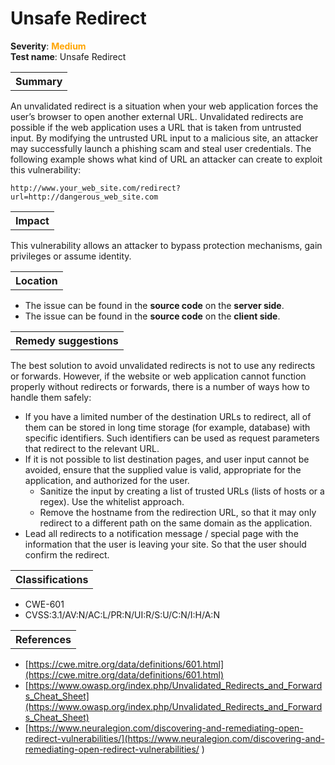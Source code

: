 # Unsafe Redirect

<b>Severity</b>: <b><font color="orange">Medium</font></b><br>
<b>Test name</b>: Unsafe Redirect

<table id="simple-table">
    <tr>
        <th><strong>Summary</strong></th>
    </tr>
</table>

An unvalidated redirect is a situation when your web application forces the user’s browser to open another external URL. Unvalidated redirects are possible if the web application uses a URL that is taken from untrusted input. By modifying the untrusted URL input to a malicious site, an attacker may successfully launch a phishing scam and steal user credentials.
The following example shows what kind of URL an attacker can create to exploit this vulnerability:
```
http://www.your_web_site.com/redirect?url=http://dangerous_web_site.com
```



<table id="simple-table">
    <tr>
        <th><strong>Impact</strong></th>
    </tr>
</table>

This vulnerability allows an attacker to bypass protection mechanisms,  gain privileges or assume identity. 


<table id="simple-table">
    <tr>
        <th><strong>Location</strong></th>
    </tr>
</table>

* The issue can be found in the **source code** on the **server side**.
* The issue can be found in the **source code** on the **client side**.


<table id="simple-table">
    <tr>
        <th><strong>Remedy suggestions</strong></th>
    </tr>
</table>

The best solution to avoid unvalidated redirects is not to use any redirects or forwards. However, if the website or web application cannot function properly without redirects or forwards, there is a number of ways how to handle them safely:
* If you have a limited number of the destination URLs to redirect, all of them can be stored in long time storage (for example, database) with specific identifiers. Such identifiers can be used as request parameters that redirect to the relevant URL. 
* If it is not possible to list destination pages, and user input cannot be avoided, ensure that the supplied value is valid, appropriate for the application, and authorized for the user.
    * Sanitize the input by creating a list of trusted URLs (lists of hosts or a regex). Use the whitelist approach. 
    * Remove the hostname from the redirection URL, so that it may only redirect to a different path on the same domain as the application.
* Lead all redirects to a notification message / special page with the information that the user is leaving your site. So that the user should confirm the redirect.

<table id="simple-table">
    <tr>
        <th><strong>Classifications</strong></th>
    </tr>
</table>

* CWE-601
* CVSS:3.1/AV:N/AC:L/PR:N/UI:R/S:U/C:N/I:H/A:N


<table id="simple-table">
    <tr>
        <th><strong>References</strong></th>
    </tr>
</table>

* [https://cwe.mitre.org/data/definitions/601.html](https://cwe.mitre.org/data/definitions/601.html)
* [https://www.owasp.org/index.php/Unvalidated_Redirects_and_Forwards_Cheat_Sheet](https://www.owasp.org/index.php/Unvalidated_Redirects_and_Forwards_Cheat_Sheet)
* [https://www.neuralegion.com/discovering-and-remediating-open-redirect-vulnerabilities/](https://www.neuralegion.com/discovering-and-remediating-open-redirect-vulnerabilities/ )
